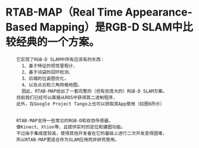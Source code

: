 # RTAB-MAP（Real Time Appearance-Based Mapping）是RGB-D SLAM中比较经典的一个方案。
        它实现了RGB-D SLAM中所有应该有的东西：
          1、基于特征的视觉里程计、
          2、基于词袋的回环检测、
          3、后端的位姿图优化，
          4、以及点云和三角网格地图。
          因此，RTAB-MAP给出了一套完整的（但有些庞大的）RGB-D SLAM方案。
        目前我们已经可以直接从ROS中获得其二进制程序，
        此外，在Google Project Tango上也可以获取其App使用（如图6所示）


        RTAB-MAP支持一些常见的RGB-D和双目传感器，
        像Kinect、Xtion等，且提供实时的定位和建图功能。
        不过由于集成度较高，使得其他开发者在它的基础上进行二次开发变得困难，
        所以RTAB-MAP更适合作为SLAM应用而非研究使用。
